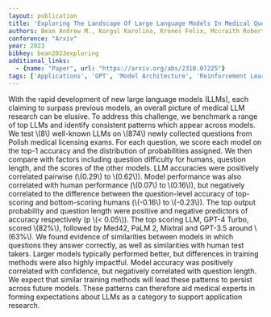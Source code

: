 ```yaml
---
layout: publication
title: 'Exploring The Landscape Of Large Language Models In Medical Question Answering'
authors: Bean Andrew M., Korgul Karolina, Krones Felix, Mccraith Robert, Mahdi Adam
conference: "Arxiv"
year: 2023
bibkey: bean2023exploring
additional_links:
  - {name: "Paper", url: "https://arxiv.org/abs/2310.07225"}
tags: ['Applications', 'GPT', 'Model Architecture', 'Reinforcement Learning', 'Tools', 'Training Techniques']
---
```

With the rapid development of new large language models (LLMs), each claiming
to surpass previous models, an overall picture of medical LLM research can be
elusive. To address this challenge, we benchmark a range of top LLMs and
identify consistent patterns which appear across models. We test \\(8\\) well-known
LLMs on \\(874\\) newly collected questions from Polish medical licensing exams.
For each question, we score each model on the top-1 accuracy and the
distribution of probabilities assigned. We then compare with factors including
question difficulty for humans, question length, and the scores of the other
models. LLM accuracies were positively correlated pairwise (\\(0.29\\) to \\(0.62\\)).
Model performance was also correlated with human performance (\\(0.07\\) to
\\(0.16\\)), but negatively correlated to the difference between the question-level
accuracy of top-scoring and bottom-scoring humans (\\(-0.16\\) to \\(-0.23\\)). The top
output probability and question length were positive and negative predictors of
accuracy respectively (p \\(< 0.05\\)). The top scoring LLM, GPT-4 Turbo, scored
\\(82%\\), followed by Med42, PaLM 2, Mixtral and GPT-3.5 around \\(63%\\). We found
evidence of similarities between models in which questions they answer
correctly, as well as similarities with human test takers. Larger models
typically performed better, but differences in training methods were also
highly impactful. Model accuracy was positively correlated with confidence, but
negatively correlated with question length. We expect that similar training
methods will lead these patterns to persist across future models. These
patterns can therefore aid medical experts in forming expectations about LLMs
as a category to support application research.
